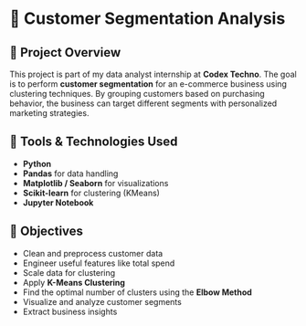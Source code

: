 
# 🧠 Customer Segmentation Analysis

## 📌 Project Overview

This project is part of my data analyst internship at **Codex Techno**. The goal is to perform **customer segmentation** for an e-commerce business using clustering techniques. By grouping customers based on purchasing behavior, the business can target different segments with personalized marketing strategies.

## 🔧 Tools & Technologies Used

- **Python**
- **Pandas** for data handling
- **Matplotlib / Seaborn** for visualizations
- **Scikit-learn** for clustering (KMeans)
- **Jupyter Notebook**

## 🎯 Objectives

- Clean and preprocess customer data
- Engineer useful features like total spend
- Scale data for clustering
- Apply **K-Means Clustering**
- Find the optimal number of clusters using the **Elbow Method**
- Visualize and analyze customer segments
- Extract business insights

